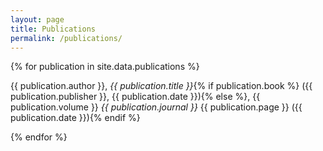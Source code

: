 ```yaml
---
layout: page
title: Publications
permalink: /publications/
---
```



{% for publication in site.data.publications %}

{{ publication.author }}, _{{ publication.title }}_{% if publication.book %} ({{ publication.publisher }}, {{ publication.date }}){% else %}, {{ publication.volume }} _{{ publication.journal }}_ {{ publication.page }} ({{ publication.date }}){% endif %}

{% endfor %}

